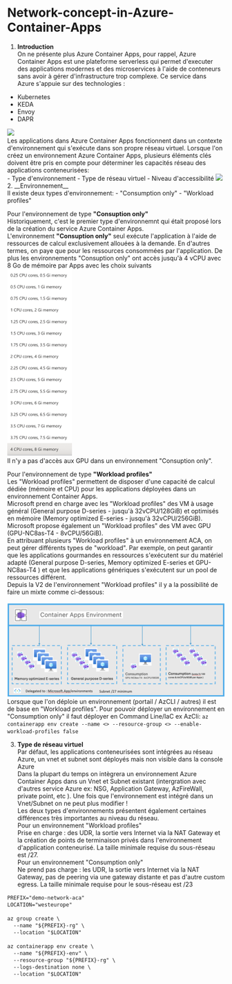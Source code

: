 # Network-concept-in-Azure-Container-Apps
1. __Introduction__ </br>
On ne présente plus Azure Container Apps, pour rappel, Azure Container Apps est une plateforme serverless qui permet d'executer des applications modernes et des microservices à l'aide de conteneurs sans avoir à gérer d'infrastructure trop complexe. Ce service dans Azure s'appuie sur des technologies :<br>
- Kubernetes
- KEDA
- Envoy
- DAPR

<img src="https://learn.microsoft.com/fr-fr/azure/container-apps/media/overview/azure-container-apps-example-scenarios.png"/>

<br>
Les applications dans Azure Container Apps fonctionnent dans un contexte d'environnement qui s'exécute dans son propre réseau virtuel. Lorsque l'on créez un environnement Azure Container Apps, plusieurs éléments clés doivent être pris en compte pour déterminer les capacités réseau des applications conteneurisées:<br>
- Type d'environnement
- Type de réseau virtuel
- Niveau d'accessibilité

<img src="https://learn.microsoft.com/en-us/azure/container-apps/media/environments/azure-container-apps-environments.png"/>
2. __Environnement__ </br>
Il existe deux types d'environnement:
- "Consumption only"
- "Workload profiles"


Pour l'environnement de type __"Consuption only"__<br>
Historiquement, c'est le premier type d'environnemnt qui était proposé lors de la création du service Azure Container Apps.<br>
L'environnement __"Consuption only"__ seul exécute l'application à l'aide de ressources de calcul exclusivement allouées à la demande. En d'autres termes, on paye que pour les ressources consommées par l'application. De plus les environnements "Consuption only" ont accès jusqu'à 4 vCPU avec 8 Go de mémoire par Apps avec les choix suivants<br>
<img width='150' src='./images/img-00.png'/><br>
Il n'y a pas d'accès aux GPU dans un environnement "Consuption only".


Pour l'environnement de  type __"Workload profiles"__<br>
Les "Workload profiles" permettent de disposer d'une capacité de calcul dédiée (mémoire et CPU) pour les applications déployées dans un environnement Container Apps.<br>
Microsoft prend en charge avec les "Workload profiles" des VM à usage général (General purpose D-series - jusqu'à 32vCPU/128GiB) et optimisés en mémoire (Memory optimized E-series - jusqu'à 32vCPU/256GiB). Microsoft propose également un "Workload profiles" des VM avec GPU (GPU-NC8as-T4 - 8vCPU/56GiB).<br>
En attribuant plusieurs "Workload profiles" à un environnement ACA, on peut gérer différents types de "workload". Par exemple, on peut garantir que les applications gourmandes en ressources s'exécutent sur du matériel adapté (General purpose D-series, Memory optimized E-series et GPU-NC8as-T4 ) et que les applications génériques s'exécutent sur un pool de ressources différent.<br>
Depuis la V2 de l'environnement "Workload profiles" il y a la possibilité de faire un mixte comme ci-dessous:<br><br>
<img src='./images/img-01-1.png'/><br>
Lorsque que l'on déploie un environnement (portail / AzCLI / autres) il est de base en "Workload profiles". Pour pouvoir déployer un environnement en "Consumption only" il faut déployer en Command Line/IaC ex AzCli: `az containerapp env create --name <> --resource-group <> --enable-workload-profiles false`

3. __Type de réseau virtuel__<br>
Par défaut, les applications conteneurisées sont intégrées au réseau Azure, un vnet et subnet sont déployés mais non visible dans la console Azure<br>
Dans la plupart du temps on intègrera un environnement Azure Container Apps dans un Vnet et Subnet existant (intergration avec d'autres service Azure ex: NSG, Application Gateway, AzFireWall, private point, etc ). Une fois que l'environnement est intégré dans un Vnet/Subnet on ne peut plus modifier !<br>
Les deux types d'environnements présentent également certaines différences très importantes au niveau du réseau.<br>
Pour un environnement "Workload profiles"<br>
Prise en charge :  des UDR, la sortie vers Internet via la NAT Gateway et la création de points de terminaison privés dans l'environnement d'application conteneurisé. La taille minimale requise du sous-réseau est /27.<br>
Pour un environnement "Consumption only"<br>
Ne prend pas charge : les UDR, la sortie vers Internet via la NAT Gateway, pas de peering via une gateway distante et pas d'autre custom egress. La taille minimale requise pour le sous-réseau est /23<br>












```
PREFIX="demo-network-aca"
LOCATION="westeurope"

az group create \
  --name "${PREFIX}-rg" \
  --location "$LOCATION"

az containerapp env create \
  --name "${PREFIX}-env" \
  --resource-group "${PREFIX}-rg" \
  --logs-destination none \
  --location "$LOCATION"

```





